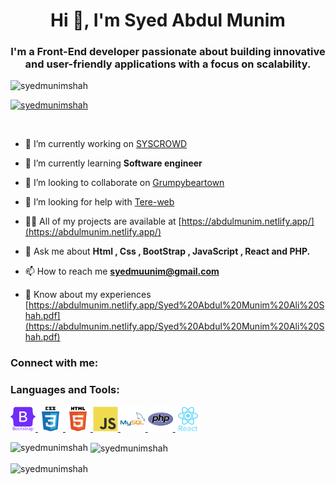 <h1 align="center">Hi 👋, I'm Syed Abdul Munim</h1>
<h3 align="center">I'm a Front-End developer passionate about building innovative and user-friendly applications with a focus on scalability.</h3>

<p align="left"> <img src="https://komarev.com/ghpvc/?username=syedmunimshah&label=Profile%20views&color=0e75b6&style=flat" alt="syedmunimshah" /> </p>

<p align="left"> <a href="https://github.com/ryo-ma/github-profile-trophy"><img src="https://github-profile-trophy.vercel.app/?username=syedmunimshah" alt="syedmunimshah" /></a> </p>

<p align="left"> <a href="https://twitter.com/" target="blank"><img src="https://img.shields.io/twitter/follow/?logo=twitter&style=for-the-badge" alt="" /></a> </p>

- 🔭 I’m currently working on [SYSCROWD](https://www.syscrowd.com//)

- 🌱 I’m currently learning **Software engineer**

- 👯 I’m looking to collaborate on [Grumpybeartown](https://grumpybeartown.netlify.app/)

- 🤝 I’m looking for help with [Tere-web](https://tere-web.netlify.app/)

- 👨‍💻 All of my projects are available at [https://abdulmunim.netlify.app/](https://abdulmunim.netlify.app/)

- 💬 Ask me about **Html , Css , BootStrap , JavaScript , React and PHP.**

- 📫 How to reach me **syedmuunim@gmail.com**

- 📄 Know about my experiences [https://abdulmunim.netlify.app/Syed%20Abdul%20Munim%20Ali%20Shah.pdf](https://abdulmunim.netlify.app/Syed%20Abdul%20Munim%20Ali%20Shah.pdf)

<h3 align="left">Connect with me:</h3>
<p align="left">
</p>

<h3 align="left">Languages and Tools:</h3>
<p align="left"> <a href="https://getbootstrap.com" target="_blank" rel="noreferrer"> <img src="https://raw.githubusercontent.com/devicons/devicon/master/icons/bootstrap/bootstrap-plain-wordmark.svg" alt="bootstrap" width="40" height="40"/> </a> <a href="https://www.w3schools.com/css/" target="_blank" rel="noreferrer"> <img src="https://raw.githubusercontent.com/devicons/devicon/master/icons/css3/css3-original-wordmark.svg" alt="css3" width="40" height="40"/> </a> <a href="https://www.w3.org/html/" target="_blank" rel="noreferrer"> <img src="https://raw.githubusercontent.com/devicons/devicon/master/icons/html5/html5-original-wordmark.svg" alt="html5" width="40" height="40"/> </a> <a href="https://developer.mozilla.org/en-US/docs/Web/JavaScript" target="_blank" rel="noreferrer"> <img src="https://raw.githubusercontent.com/devicons/devicon/master/icons/javascript/javascript-original.svg" alt="javascript" width="40" height="40"/> </a> <a href="https://www.mysql.com/" target="_blank" rel="noreferrer"> <img src="https://raw.githubusercontent.com/devicons/devicon/master/icons/mysql/mysql-original-wordmark.svg" alt="mysql" width="40" height="40"/> </a> <a href="https://www.php.net" target="_blank" rel="noreferrer"> <img src="https://raw.githubusercontent.com/devicons/devicon/master/icons/php/php-original.svg" alt="php" width="40" height="40"/> </a> <a href="https://reactjs.org/" target="_blank" rel="noreferrer"> <img src="https://raw.githubusercontent.com/devicons/devicon/master/icons/react/react-original-wordmark.svg" alt="react" width="40" height="40"/> </a> </p>

<p><img align="left" src="https://github-readme-stats.vercel.app/api/top-langs?username=syedmunimshah&show_icons=true&locale=en&layout=compact" alt="syedmunimshah" /></p>

<p>&nbsp;<img align="center" src="https://github-readme-stats.vercel.app/api?username=syedmunimshah&show_icons=true&locale=en" alt="syedmunimshah" /></p>

<p><img align="center" src="https://github-readme-streak-stats.herokuapp.com/?user=syedmunimshah&" alt="syedmunimshah" /></p>
